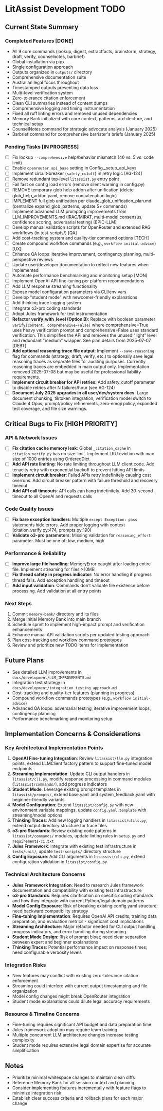 # LitAssist Development TODO

## Current State Summary

### Completed Features [DONE]
- All 9 core commands (lookup, digest, extractfacts, brainstorm, strategy, draft, verify, counselnotes, barbrief)
- Global installation via pipx
- Single configuration approach
- Outputs organized in `outputs/` directory
- Comprehensive documentation suite
- Australian legal focus throughout
- Timestamped outputs preventing data loss
- Multi-level verification system
- Zero-tolerance citation enforcement
- Clean CLI summaries instead of content dumps
- Comprehensive logging and timing instrumentation
- Fixed all ruff linting errors and removed unused dependencies
- Memory Bank initialized with core context, patterns, architecture, and technical setup
- CounselNotes command for strategic advocate analysis (January 2025)
- Barbrief command for comprehensive barrister's briefs (January 2025)

### Pending Tasks [IN PROGRESS]
- [ ] Fix lookup `--comprehensive` help/behavior mismatch (40 vs. 5 vs. code limit)
- [ ] Enable `openrouter.api_base` setting in Config._setup_api_keys
- [ ] Implement circuit‑breaker (`safety_cutoff`) in retry logic [AG-124]
- [ ] Remove redundant top‑level `litassist.py` entry point
- [ ] Fail fast on config load errors (remove silent warning in config.py)
- [ ] REMOVE temporary glob help addon after unification (delete glob_help_addon.yaml, remove concatenation logic)
- [ ] IMPLEMENT full glob unification per claude_glob_unification_plan.md (centralize expand_glob_patterns, update 5+ commands)
- [ ] Implement advanced LLM prompting improvements from LLM_IMPROVEMENTS.md (IRAC/MIRAT, multi-model consensus, confidence scoring, adversarial testing) [EPIC-LLM]
- [ ] Develop manual validation scripts for OpenRouter and extended RAG workflows (in test-scripts/) [QA]
- [ ] Add cost-tracking system and quality-tier command options [TECH]
- [ ] Create compound workflow commands (e.g., `workflow initial-advice`) [UX]
- [ ] Enhance QA loops: iterative improvement, contingency planning, multi-perspective reviews
- [ ] Update user/developer documentation to reflect new features when implemented
- [ ] Automate performance benchmarking and monitoring setup [MON]
- [ ] Implement OpenAI API fine-tuning per platform recommendations
- [ ] Add LLM response streaming functionality
- [ ] Expose model configuration parameters via CLI/env vars
- [ ] Develop "student mode" with newcomer-friendly explanations
- [ ] Add thinking trace logging system
- [ ] Integrate o3-pro coding standards
- [ ] Adopt Jules framework for test instrumentation
- [ ] **Refactor verify_with_level (Option B)**: Replace with boolean parameter `verify(content, comprehensive=False)` where comprehensive=True uses heavy verification prompt and comprehensive=False uses standard verification. This simplifies the API and removes the unused "light" level and redundant "medium" wrapper. See plan details from 2025-07-07. [DEBT]
- [ ] **Add optional reasoning trace file output**: Implement `--save-reasoning` flag for commands (strategy, draft, verify, etc.) to optionally save legal reasoning traces as separate files for auditing purposes. Currently reasoning traces are embedded in main output only. Implementation removed 2025-07-08 but may be useful for professional liability requirements.
- [ ] **Implement circuit breaker for API retries**: Add safety_cutoff parameter to disable retries after N failures/hour (see AG-124)
- [ ] **Document July 2025 upgrades in all user/dev/system docs**: Large document chunking, tiktoken integration, verification model switch to Claude 4 Opus, prompt/policy refinements, zero-emoji policy, expanded test coverage, and file size warnings.

## Critical Bugs to Fix [HIGH PRIORITY]

### API & Network Issues
- [ ] **Fix citation cache memory leak**: Global `_citation_cache` in `citation_verify.py` has no size limit. Implement LRU eviction with max size of 1000 entries using OrderedDict
- [ ] **Add API rate limiting**: No rate limiting throughout LLM client code. Add tenacity retry with exponential backoff to prevent hitting API limits
- [ ] **Implement circuit breaker**: Failed APIs retry indefinitely causing cost overruns. Add circuit breaker pattern with failure threshold and recovery timeout
- [ ] **Add API call timeouts**: API calls can hang indefinitely. Add 30-second timeout to all OpenAI and requests calls

### Code Quality Issues  
- [ ] **Fix bare exception handlers**: Multiple `except Exception: pass` statements hide errors. Add proper logging with context (citation_verify.py:474, prompts.py:190)
- [ ] **Validate o3-pro parameters**: Missing validation for `reasoning_effort` parameter. Must be one of: low, medium, high

### Performance & Reliability
- [ ] **Improve large file handling**: MemoryError caught after loading entire file. Implement streaming for files >10MB
- [ ] **Fix thread safety in progress indicator**: No error handling if progress thread fails. Add exception handling and timeout
- [ ] **Add input validation**: Commands don't validate file existence before processing. Add validation at all entry points

### Next Steps
1. Commit `memory-bank/` directory and its files
2. Merge initial Memory Bank into main branch
3. Schedule sprint to implement high-impact prompt and verification enhancements
4. Enhance manual API validation scripts per updated testing approach
5. Plan cost-tracking and workflow command prototypes
6. Review and prioritize new TODO items for implementation

## Future Plans
- See detailed LLM improvements in `docs/development/LLM_IMPROVEMENTS.md`  
- Integration test strategy in `docs/development/integration_testing_approach.md`  
- Cost-tracking and quality-tier features (planning in progress)  
- Compound workflow commands prototypes (e.g., `workflow initial-advice`)  
- Advanced QA loops: adversarial testing, iterative improvement loops, contingency planning  
- Performance benchmarking and monitoring setup  

## Implementation Concerns & Considerations

### Key Architectural Implementation Points
1. **OpenAI Fine-tuning Integration**: Review `litassist/llm.py` integration points, extend LLMClient factory pattern to support fine-tuned model endpoints
2. **Streaming Implementation**: Update CLI output handlers in `litassist/cli.py`, modify response processing in command modules (`litassist/commands/`), add progress indicators
3. **Student Mode**: Leverage existing prompt templates in `litassist/prompts/`, extend base.yaml and system_feedback.yaml with beginner-friendly variants
4. **Model Configuration**: Extend `litassist/config.py` with new environment variable mappings, update `config.yaml.template` with streaming/model options
5. **Thinking Traces**: Add new logging handlers in `litassist/utils.py`, extend output directory structure for trace files
6. **o3-pro Standards**: Review existing code patterns in `litassist/commands/` modules, update linting rules in `setup.py` and `requirements-ci.txt`
7. **Jules Framework**: Integrate with existing test infrastructure in `tests/unit/`, update `test-scripts/` directory structure
8. **Config Exposure**: Add CLI arguments in `litassist/cli.py`, extend configuration validation in `litassist/config.py`

### Technical Architecture Concerns
- **Jules Framework Integration**: Need to research Jules framework documentation and compatibility with existing test infrastructure
- **o3-pro Standards**: Requires clarification on specific coding standards and how they integrate with current Python/legal domain patterns
- **Model Config Exposure**: Risk of breaking existing config.yaml structure; need backward compatibility strategy
- **Fine-tuning Implementation**: Requires OpenAI API credits, training data preparation, and evaluation metrics - significant cost implications
- **Streaming Architecture**: Major refactor needed for CLI output handling, progress indicators, and error handling during streaming
- **Student Mode Design**: Risk of prompt bloat; need clear separation between expert and beginner explanations
- **Thinking Traces**: Potential performance impact on response times; need configurable verbosity levels

### Integration Risks  
- New features may conflict with existing zero-tolerance citation enforcement
- Streaming could interfere with current output timestamping and file organization
- Model config changes might break OpenRouter integration
- Student mode explanations could dilute legal accuracy requirements

### Resource & Timeline Concerns
- Fine-tuning requires significant API budget and data preparation time
- Jules framework adoption may require team training
- Multiple concurrent LLM architecture changes increase testing complexity
- Student mode requires extensive legal domain expertise for accurate simplification

## Notes
- Prioritize minimal whitespace changes to maintain clean diffs
- Reference Memory Bank for all session context and planning
- Consider implementing features incrementally with feature flags to minimize integration risk
- Establish clear success criteria and rollback plans for each major change
